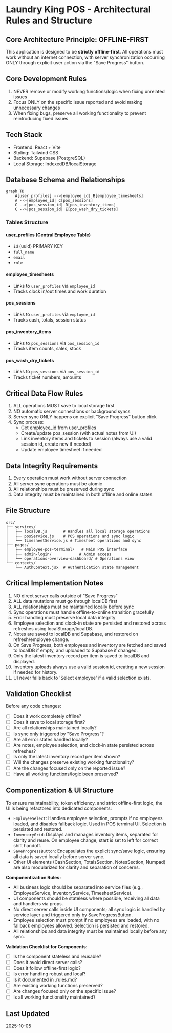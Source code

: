# Laundry King POS - Architectural Rules and Structure

## Core Architecture Principle: OFFLINE-FIRST

This application is designed to be **strictly offline-first**. All operations must work without an internet connection, with server synchronization occurring ONLY through explicit user action via the "Save Progress" button.

## Core Development Rules

1. NEVER remove or modify working functions/logic when fixing unrelated issues
2. Focus ONLY on the specific issue reported and avoid making unnecessary changes
3. When fixing bugs, preserve all working functionality to prevent reintroducing fixed issues

## Tech Stack

- Frontend: React + Vite
- Styling: Tailwind CSS
- Backend: Supabase (PostgreSQL)
- Local Storage: IndexedDB/localStorage

## Database Schema and Relationships

```mermaid
graph TD
    A[user_profiles] -->|employee_id| B[employee_timesheets]
    A -->|employee_id| C[pos_sessions]
    C -->|pos_session_id| D[pos_inventory_items]
    C -->|pos_session_id| E[pos_wash_dry_tickets]
```

### Tables Structure

#### user_profiles (Central Employee Table)

- `id` (uuid) PRIMARY KEY
- `full_name`
- `email`
- `role`

#### employee_timesheets

- Links to `user_profiles` via `employee_id`
- Tracks clock in/out times and work duration

#### pos_sessions

- Links to `user_profiles` via `employee_id`
- Tracks cash, totals, session status

#### pos_inventory_items

- Links to `pos_sessions` via `pos_session_id`
- Tracks item counts, sales, stock

#### pos_wash_dry_tickets

- Links to `pos_sessions` via `pos_session_id`
- Tracks ticket numbers, amounts

## Critical Data Flow Rules

1. ALL operations MUST save to local storage first
2. NO automatic server connections or background syncs
3. Server sync ONLY happens on explicit "Save Progress" button click
4. Sync process:
   - Get employee_id from user_profiles
   - Create/update pos_session (with actual notes from UI)
   - Link inventory items and tickets to session (always use a valid session id, create new if needed)
   - Update employee timesheet if needed

## Data Integrity Requirements

1. Every operation must work without server connection
2. All server sync operations must be atomic
3. All relationships must be preserved during sync
4. Data integrity must be maintained in both offline and online states

## File Structure

```
src/
├── services/
│   ├── localDB.js       # Handles all local storage operations
│   ├── posService.js    # POS operations and sync logic
│   └── timesheetService.js # Timesheet operations and sync
├── pages/
│   ├── employee-pos-terminal/   # Main POS interface
│   ├── admin-login/            # Admin access
│   └── operations-overview-dashboard/ # Operations view
└── contexts/
    └── AuthContext.jsx  # Authentication state management
```

## Critical Implementation Notes

1. NO direct server calls outside of "Save Progress"
2. ALL data mutations must go through localDB first
3. ALL relationships must be maintained locally before sync
4. Sync operations must handle offline-to-online transition gracefully
5. Error handling must preserve local data integrity
6. Employee selection and clock-in state are persisted and restored across refreshes using localStorage/localDB.
7. Notes are saved to localDB and Supabase, and restored on refresh/employee change.
8. On Save Progress, both employees and inventory are fetched and saved to localDB if empty, and uploaded to Supabase if changed.
9. Only the latest inventory record per item is saved to localDB and displayed.
10. Inventory uploads always use a valid session id, creating a new session if needed for history.
11. UI never falls back to 'Select employee' if a valid selection exists.

## Validation Checklist

Before any code changes:

- [ ] Does it work completely offline?
- [ ] Does it save to local storage first?
- [ ] Are all relationships maintained locally?
- [ ] Is sync only triggered by "Save Progress"?
- [ ] Are all error states handled locally?
- [ ] Are notes, employee selection, and clock-in state persisted across refreshes?
- [ ] Is only the latest inventory record per item shown?
- [ ] Will the changes preserve existing working functionality?
- [ ] Are the changes focused only on the reported issue?
- [ ] Have all working functions/logic been preserved?

## Componentization & UI Structure

To ensure maintainability, token efficiency, and strict offline-first logic, the UI is being refactored into dedicated components:

- `EmployeeSelect`: Handles employee selection, prompts if no employees loaded, and disables fallback logic. Used in POS terminal UI. Selection is persisted and restored.
- `InventoryGrid`: Displays and manages inventory items, separated for clarity and reuse. On employee change, start is set to left for correct shift handoff.
- `SaveProgressButton`: Encapsulates the explicit sync/save logic, ensuring all data is saved locally before server sync.
- Other UI elements (CashSection, TotalsSection, NotesSection, Numpad) are also modularized for clarity and separation of concerns.

**Componentization Rules:**

- All business logic should be separated into service files (e.g., EmployeeService, InventoryService, TimesheetService).
- UI components should be stateless where possible, receiving all data and handlers via props.
- No direct server calls inside UI components; all sync logic is handled by service layer and triggered only by SaveProgressButton.
- Employee selection must prompt if no employees are loaded, with no fallback employees allowed. Selection is persisted and restored.
- All relationships and data integrity must be maintained locally before any sync.

**Validation Checklist for Components:**

- [ ] Is the component stateless and reusable?
- [ ] Does it avoid direct server calls?
- [ ] Does it follow offline-first logic?
- [ ] Is error handling robust and local?
- [ ] Is it documented in .rules.md?
- [ ] Are existing working functions preserved?
- [ ] Are changes focused only on the specific issue?
- [ ] Is all working functionality maintained?

## Last Updated

2025-10-05